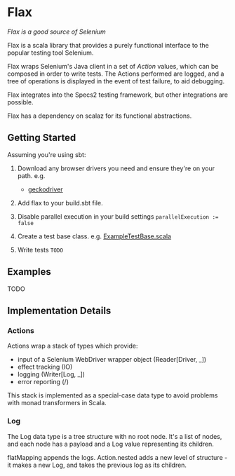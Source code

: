 Flax
====

_Flax is a good source of Selenium_

Flax is a scala library that provides a purely functional interface to the 
popular testing tool Selenium.

Flax wraps Selenium's Java client in a set of *Action* values, which can be 
composed in order to write tests. The Actions performed are logged, and 
a tree of operations is displayed in the event of test failure, to aid debugging.

Flax integrates into the Specs2 testing framework, but
other integrations are possible.

Flax has a dependency on scalaz for its functional abstractions.

Getting Started
---------------

Assuming you're using sbt: 

1. Download any browser drivers you need and ensure they're on your path. e.g.
   - [geckodriver](https://github.com/mozilla/geckodriver/releases)
2. Add flax to your build.sbt file.
3. Disable parallel execution in your build settings
   `parallelExecution := false`
4. Create a test base class. e.g. [ExampleTestBase.scala](src/it/scala/com/ephox/flax/it/ExampleTestBase.scala)

5. Write tests
   `TODO`

Examples
--------

TODO


Implementation Details
----------------------

### Actions

Actions wrap a stack of types which provide:

 - input of a Selenium WebDriver wrapper object (Reader\[Driver, _\])
 - effect tracking (IO)
 - logging (Writer\[Log, _\])
 - error reporting (\/)
 
This stack is implemented as a special-case data type to avoid problems
with monad transformers in Scala. 

### Log

The Log data type is a tree structure with no root node. 
It's a list of nodes, and each node has a payload and a Log value representing its children.

flatMapping appends the logs. 
Action.nested adds a new level of structure - it makes a new Log, and takes 
the previous log as its children.  

